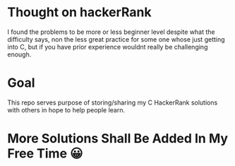 # Thought on hackerRank
I found the problems to be more or less beginner level despite what the difficulty says, non the less great practice for some one whose just getting into C, but if you have prior experience wouldnt really be challenging enough.
# Goal
This repo serves purpose of storing/sharing my C HackerRank solutions with others in hope to help people learn.
# More Solutions Shall Be Added In My Free Time 😀
